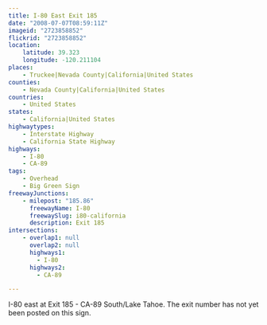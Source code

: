 ```yaml
---
title: I-80 East Exit 185
date: "2008-07-07T08:59:11Z"
imageid: "2723858852"
flickrid: "2723858852"
location:
    latitude: 39.323
    longitude: -120.211104
places:
    - Truckee|Nevada County|California|United States
counties:
    - Nevada County|California|United States
countries:
    - United States
states:
    - California|United States
highwaytypes:
    - Interstate Highway
    - California State Highway
highways:
    - I-80
    - CA-89
tags:
    - Overhead
    - Big Green Sign
freewayJunctions:
    - milepost: "185.86"
      freewayName: I-80
      freewaySlug: i80-california
      description: Exit 185
intersections:
    - overlap1: null
      overlap2: null
      highways1:
        - I-80
      highways2:
        - CA-89

---
```

I-80 east at Exit 185 - CA-89 South/Lake Tahoe.  The exit number has not yet been posted on this sign.